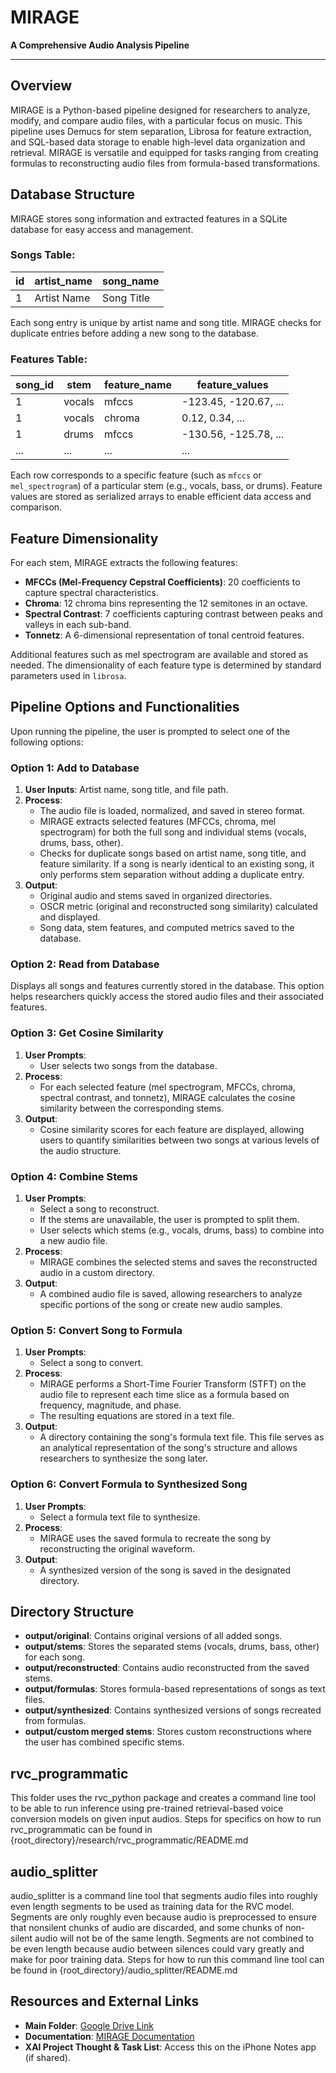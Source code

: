 # MIRAGE

**A Comprehensive Audio Analysis Pipeline**

---

## Overview

MIRAGE is a Python-based pipeline designed for researchers to analyze, modify, and compare audio files, with a particular focus on music. This pipeline uses Demucs for stem separation, Librosa for feature extraction, and SQL-based data storage to enable high-level data organization and retrieval. MIRAGE is versatile and equipped for tasks ranging from creating formulas to reconstructing audio files from formula-based transformations.

## Database Structure

MIRAGE stores song information and extracted features in a SQLite database for easy access and management.

### Songs Table:

| id | artist_name | song_name   |
|----|-------------|-------------|
| 1  | Artist Name | Song Title  |

Each song entry is unique by artist name and song title. MIRAGE checks for duplicate entries before adding a new song to the database.

### Features Table:

| song_id | stem   | feature_name | feature_values          |
|---------|--------|--------------|-------------------------|
| 1       | vocals | mfccs        | -123.45, -120.67, ...   |
| 1       | vocals | chroma       | 0.12, 0.34, ...         |
| 1       | drums  | mfccs        | -130.56, -125.78, ...   |
| ...     | ...    | ...          | ...                     |

Each row corresponds to a specific feature (such as `mfccs` or `mel_spectrogram`) of a particular stem (e.g., vocals, bass, or drums). Feature values are stored as serialized arrays to enable efficient data access and comparison.

## Feature Dimensionality

For each stem, MIRAGE extracts the following features:

- **MFCCs (Mel-Frequency Cepstral Coefficients)**: 20 coefficients to capture spectral characteristics.
- **Chroma**: 12 chroma bins representing the 12 semitones in an octave.
- **Spectral Contrast**: 7 coefficients capturing contrast between peaks and valleys in each sub-band.
- **Tonnetz**: A 6-dimensional representation of tonal centroid features.

Additional features such as mel spectrogram are available and stored as needed. The dimensionality of each feature type is determined by standard parameters used in `librosa`.

## Pipeline Options and Functionalities

Upon running the pipeline, the user is prompted to select one of the following options:

### Option 1: Add to Database

1. **User Inputs**: Artist name, song title, and file path.
2. **Process**:
   - The audio file is loaded, normalized, and saved in stereo format.
   - MIRAGE extracts selected features (MFCCs, chroma, mel spectrogram) for both the full song and individual stems (vocals, drums, bass, other).
   - Checks for duplicate songs based on artist name, song title, and feature similarity. If a song is nearly identical to an existing song, it only performs stem separation without adding a duplicate entry.
3. **Output**:
   - Original audio and stems saved in organized directories.
   - OSCR metric (original and reconstructed song similarity) calculated and displayed.
   - Song data, stem features, and computed metrics saved to the database.

### Option 2: Read from Database

Displays all songs and features currently stored in the database. This option helps researchers quickly access the stored audio files and their associated features.

### Option 3: Get Cosine Similarity

1. **User Prompts**:
   - User selects two songs from the database.
2. **Process**:
   - For each selected feature (mel spectrogram, MFCCs, chroma, spectral contrast, and tonnetz), MIRAGE calculates the cosine similarity between the corresponding stems.
3. **Output**:
   - Cosine similarity scores for each feature are displayed, allowing users to quantify similarities between two songs at various levels of the audio structure.

### Option 4: Combine Stems

1. **User Prompts**:
   - Select a song to reconstruct.
   - If the stems are unavailable, the user is prompted to split them.
   - User selects which stems (e.g., vocals, drums, bass) to combine into a new audio file.
2. **Process**:
   - MIRAGE combines the selected stems and saves the reconstructed audio in a custom directory.
3. **Output**:
   - A combined audio file is saved, allowing researchers to analyze specific portions of the song or create new audio samples.

### Option 5: Convert Song to Formula

1. **User Prompts**:
   - Select a song to convert.
2. **Process**:
   - MIRAGE performs a Short-Time Fourier Transform (STFT) on the audio file to represent each time slice as a formula based on frequency, magnitude, and phase.
   - The resulting equations are stored in a text file.
3. **Output**:
   - A directory containing the song's formula text file. This file serves as an analytical representation of the song's structure and allows researchers to synthesize the song later.

### Option 6: Convert Formula to Synthesized Song

1. **User Prompts**:
   - Select a formula text file to synthesize.
2. **Process**:
   - MIRAGE uses the saved formula to recreate the song by reconstructing the original waveform.
3. **Output**:
   - A synthesized version of the song is saved in the designated directory.

## Directory Structure

- **output/original**: Contains original versions of all added songs.
- **output/stems**: Stores the separated stems (vocals, drums, bass, other) for each song.
- **output/reconstructed**: Contains audio reconstructed from the saved stems.
- **output/formulas**: Stores formula-based representations of songs as text files.
- **output/synthesized**: Contains synthesized versions of songs recreated from formulas.
- **output/custom merged stems**: Stores custom reconstructions where the user has combined specific stems.

## rvc_programmatic
This folder uses the rvc_python package and creates a command line tool to be able to run inference using pre-trained retrieval-based voice conversion models on given input audios. Steps for specifics on how to run rvc_programmatic can be found in {root_directory}/research/rvc_programmatic/README.md

## audio_splitter
audio_splitter is a command line tool that segments audio files into roughly even length segments to be used as training data for the RVC model. Segments are only roughly even because audio is preprocessed to ensure that nonsilent chunks of audio are discarded, and some chunks of non-silent audio will not be of the same length. Segments are not combined to be even length because audio between silences could vary greatly and make for poor training data. Steps for how to run this command line tool can be found in {root_directory}/audio_splitter/README.md

## Resources and External Links

- **Main Folder**: [Google Drive Link](https://drive.google.com/drive/folders/1HCV-JvT3qGOSIKYPMTZ3BZDMC3YK1YfV?usp=drive_link)
- **Documentation**: [MIRAGE Documentation](https://docs.google.com/document/d/13r4rJeDVK2oXUU2blaCPFalAY5RN2bQUMBlERZ3LDJ0/edit?pli=1)
- **XAI Project Thought & Task List**: Access this on the iPhone Notes app (if shared).

